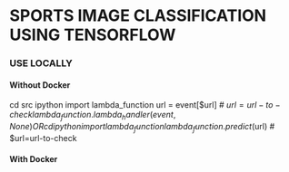 # SPORTS IMAGE CLASSIFICATION USING TENSORFLOW


### USE LOCALLY

#### Without Docker
cd src
ipython
import lambda_function
url = event[$url] # $url=url-to-check
lambda_function.lambda_handler(event, None)
OR
cd
ipython
import lambda_function
lambda_function.predict($url) # $url=url-to-check

#### With Docker
